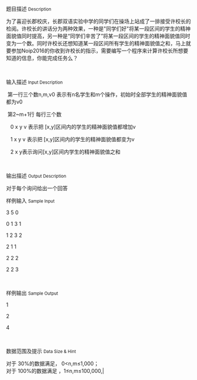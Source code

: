 <div class="panel panel-default">
<div class="area-title">
<span>
题目描述
<small>Description</small>
</span></div>
<div class="panel-body">

<p style=""><span style="">为了喜迎长郡校庆，长郡双语实验中学的同学们在操场上站成了一排接受许校长的检阅。<span style="">许校长</span>的讲话分为两种效果，一种是"同学们好"将某一段区间的学生的精神面貌值同时提高，另一种是“同学们辛苦了”将某一段区间的学生的精神面貌值同时变为一个数。同时<span style="">许校长</span>还想知道某一段区间所有学生的精神面貌值之和，马上就要参加Noip2016的你收到<span style="">许校长</span>的指示，需要编写一个程序来计算许校长所想要知道的信息，你能完成任务么？</span></p><p><br></p>

</div>
</div>

<div class="panel panel-default">
<div class="area-title">
<span>
输入描述
<small>Input Description</small>
</span></div>
<div class="panel-body">
<p style=""><span style=""> 第一行三个数n,m,v0 表示有n名学生和m个操作，初始时全部学生的精神面貌值都为v0</span></p><p style=""><span style=""> 第2~m+1行 每行三个数</span></p><p style=""><span style="">   0 x y v 表示把 [x,y]区间内的学生的精神面貌值都增加v</span></p><p style=""><span style="">   1 x y v 表示把 [x,y]区间内的学生的精神面貌值都变为v</span></p><p style=""><span style="">   2 x y表示询问[x,y]区间内学生的精神面貌值之和</span></p><p><br></p>

</div>
</div>
<div  class="panel panel-default">
<div class="area-title">
<span>
输出描述
<small>Output Description</small>
</span></div>
<div class="panel-body">

<p><span style="font-size:14px;font-family:&#39;微软雅黑&#39;,&#39;sans-serif&#39;">对于每个询问给出一个回答</span></p>

</div>
</div>


<div class="panel panel-default">
<div class="area-title">
<span>
样例输入
<small>Sample Input</small>
</span></div>
<div class="panel-body">
<p style=""><span style="">3 5 0</span></p><p style=""><span style="">0 1 3 1</span></p><p style=""><span style=""> 1 2 3 2</span></p><p style=""><span style="">2 1 1  </span></p><p style=""><span style="">2 2 2</span></p><p style=""><span style="">2 2 3</span></p><p><br></p>

</div>
</div>

<div class="panel panel-default">
<div class="area-title">
<span>
样例输出
<small>Sample Output</small>
</span></div>
<div class="panel-body">
<p style=""><span style="">1</span></p><p style=""><span style="">2</span></p><p style=""><span style="">4</span></p><p><br></p>

</div>
</div>

<div class="panel panel-default">
<div class="area-title">
<span>
数据范围及提示
<small>Data Size & Hint</small>
</span></div>
<div class="panel-body">
<p>对于 30%的数据满足， 0&lt;n,m≤1,000；<br>对于 100%的数据满足 ，1≤n,m≤100,000,|</p>
</div>
</div>
